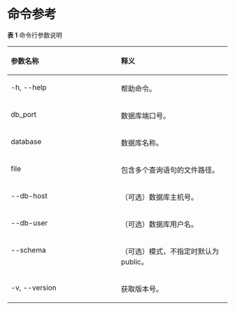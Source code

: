 # 命令参考<a name="ZH-CN_TOPIC_0000002294471385"></a>

**表 1**  命令行参数说明

<a name="zh-cn_topic_0000001714829065_table8333140153713"></a>
<table><thead align="left"><tr id="zh-cn_topic_0000001714829065_row1333364033712"><th class="cellrowborder" valign="top" width="50%" id="mcps1.2.3.1.1"><p id="zh-cn_topic_0000001714829065_p19333940103713"><a name="zh-cn_topic_0000001714829065_p19333940103713"></a><a name="zh-cn_topic_0000001714829065_p19333940103713"></a>参数名称</p>
</th>
<th class="cellrowborder" valign="top" width="50%" id="mcps1.2.3.1.2"><p id="zh-cn_topic_0000001714829065_p733334012373"><a name="zh-cn_topic_0000001714829065_p733334012373"></a><a name="zh-cn_topic_0000001714829065_p733334012373"></a>释义</p>
</th>
</tr>
</thead>
<tbody><tr id="zh-cn_topic_0000001714829065_row101341833152610"><td class="cellrowborder" valign="top" width="50%" headers="mcps1.2.3.1.1 "><p id="zh-cn_topic_0000001714829065_p213423312267"><a name="zh-cn_topic_0000001714829065_p213423312267"></a><a name="zh-cn_topic_0000001714829065_p213423312267"></a>-h, --help</p>
</td>
<td class="cellrowborder" valign="top" width="50%" headers="mcps1.2.3.1.2 "><p id="zh-cn_topic_0000001714829065_p713493352618"><a name="zh-cn_topic_0000001714829065_p713493352618"></a><a name="zh-cn_topic_0000001714829065_p713493352618"></a>帮助命令。</p>
</td>
</tr>
<tr id="zh-cn_topic_0000001714829065_row14333124063712"><td class="cellrowborder" valign="top" width="50%" headers="mcps1.2.3.1.1 "><p id="zh-cn_topic_0000001714829065_p183331740153717"><a name="zh-cn_topic_0000001714829065_p183331740153717"></a><a name="zh-cn_topic_0000001714829065_p183331740153717"></a>db_port</p>
</td>
<td class="cellrowborder" valign="top" width="50%" headers="mcps1.2.3.1.2 "><p id="zh-cn_topic_0000001714829065_p2333144013378"><a name="zh-cn_topic_0000001714829065_p2333144013378"></a><a name="zh-cn_topic_0000001714829065_p2333144013378"></a>数据库端口号。</p>
</td>
</tr>
<tr id="zh-cn_topic_0000001714829065_row123331540183712"><td class="cellrowborder" valign="top" width="50%" headers="mcps1.2.3.1.1 "><p id="zh-cn_topic_0000001714829065_p4333194033717"><a name="zh-cn_topic_0000001714829065_p4333194033717"></a><a name="zh-cn_topic_0000001714829065_p4333194033717"></a>database</p>
</td>
<td class="cellrowborder" valign="top" width="50%" headers="mcps1.2.3.1.2 "><p id="zh-cn_topic_0000001714829065_p4333640173713"><a name="zh-cn_topic_0000001714829065_p4333640173713"></a><a name="zh-cn_topic_0000001714829065_p4333640173713"></a>数据库名称。</p>
</td>
</tr>
<tr id="zh-cn_topic_0000001714829065_row2333184013376"><td class="cellrowborder" valign="top" width="50%" headers="mcps1.2.3.1.1 "><p id="zh-cn_topic_0000001714829065_p123338404377"><a name="zh-cn_topic_0000001714829065_p123338404377"></a><a name="zh-cn_topic_0000001714829065_p123338404377"></a>file</p>
</td>
<td class="cellrowborder" valign="top" width="50%" headers="mcps1.2.3.1.2 "><p id="zh-cn_topic_0000001714829065_p633344016371"><a name="zh-cn_topic_0000001714829065_p633344016371"></a><a name="zh-cn_topic_0000001714829065_p633344016371"></a>包含多个查询语句的文件路径。</p>
</td>
</tr>
<tr id="zh-cn_topic_0000001714829065_row167521385392"><td class="cellrowborder" valign="top" width="50%" headers="mcps1.2.3.1.1 "><p id="zh-cn_topic_0000001714829065_p97521538193914"><a name="zh-cn_topic_0000001714829065_p97521538193914"></a><a name="zh-cn_topic_0000001714829065_p97521538193914"></a>--db-host</p>
</td>
<td class="cellrowborder" valign="top" width="50%" headers="mcps1.2.3.1.2 "><p id="zh-cn_topic_0000001714829065_p1775223813916"><a name="zh-cn_topic_0000001714829065_p1775223813916"></a><a name="zh-cn_topic_0000001714829065_p1775223813916"></a>（可选）数据库主机号。</p>
</td>
</tr>
<tr id="zh-cn_topic_0000001714829065_row514364417396"><td class="cellrowborder" valign="top" width="50%" headers="mcps1.2.3.1.1 "><p id="zh-cn_topic_0000001714829065_p814364412392"><a name="zh-cn_topic_0000001714829065_p814364412392"></a><a name="zh-cn_topic_0000001714829065_p814364412392"></a>--db-user</p>
</td>
<td class="cellrowborder" valign="top" width="50%" headers="mcps1.2.3.1.2 "><p id="zh-cn_topic_0000001714829065_p17143244203914"><a name="zh-cn_topic_0000001714829065_p17143244203914"></a><a name="zh-cn_topic_0000001714829065_p17143244203914"></a>（可选）数据库用户名。</p>
</td>
</tr>
<tr id="zh-cn_topic_0000001714829065_row7406202412015"><td class="cellrowborder" valign="top" width="50%" headers="mcps1.2.3.1.1 "><p id="zh-cn_topic_0000001714829065_p44063240020"><a name="zh-cn_topic_0000001714829065_p44063240020"></a><a name="zh-cn_topic_0000001714829065_p44063240020"></a>--schema</p>
</td>
<td class="cellrowborder" valign="top" width="50%" headers="mcps1.2.3.1.2 "><p id="zh-cn_topic_0000001714829065_p1840632416018"><a name="zh-cn_topic_0000001714829065_p1840632416018"></a><a name="zh-cn_topic_0000001714829065_p1840632416018"></a>（可选）模式，不指定时默认为public。</p>
</td>
</tr>
<tr id="zh-cn_topic_0000001714829065_row445084613267"><td class="cellrowborder" valign="top" width="50%" headers="mcps1.2.3.1.1 "><p id="zh-cn_topic_0000001714829065_p18450846192614"><a name="zh-cn_topic_0000001714829065_p18450846192614"></a><a name="zh-cn_topic_0000001714829065_p18450846192614"></a>-v, --version</p>
</td>
<td class="cellrowborder" valign="top" width="50%" headers="mcps1.2.3.1.2 "><p id="zh-cn_topic_0000001714829065_p845024615262"><a name="zh-cn_topic_0000001714829065_p845024615262"></a><a name="zh-cn_topic_0000001714829065_p845024615262"></a>获取版本号。</p>
</td>
</tr>
</tbody>
</table>

